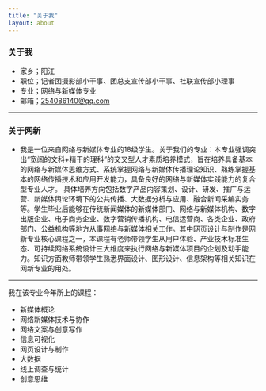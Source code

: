 ```yaml
---
title: "关于我"
layout: about
---
```


### 关于我
- 家乡；阳江
- 职位；记者团摄影部小干事、团总支宣传部小干事、社联宣传部小理事
- 专业；网络与新媒体专业
- 邮箱；254086140@qq.com

------------

### 关于网新
- 我是一位来自网络与新媒体专业的18级学生。关于我们的专业：本专业强调突出“宽阔的文科+精干的理科”的交叉型人才素质培养模式，旨在培养具备基本的网络与新媒体思维方式、系统掌握网络与新媒体传播理论知识、熟练掌握基本的网络传播技术和应用开发能力，具备良好的网络与新媒体实践能力的复合型专业人才。 具体培养方向包括数字产品内容策划、设计、研发、推广与运营、新媒体舆论环境下的公共传播、大数据分析与应用、融合新闻采编实务等。学生毕业后能够在传统新闻媒体的新媒体部门、网络与新媒体机构、数字出版企业、电子商务企业、数字营销传播机构、电信运营商、各类企业、政府部门、公益机构等地方从事网络与新媒体相关工作。其中网页设计与制作是网新专业核心课程之一，本课程有老师带领学生从用户体验、产业技术标准生态、可持续网络系统设计三大维度来执行网络与新媒体项目的企划及动手能力。知识方面教师带领学生熟悉界面设计、图形设计、信息架构等相关知识在网新专业的用处。

------------

我在该专业今年所上的课程：
- 新媒体概论
- 网络新媒体技术与协作
- 网络文案与创意写作
- 信息可视化
- 网页设计与制作
- 大数据
- 线上调查与统计
- 创意思维


